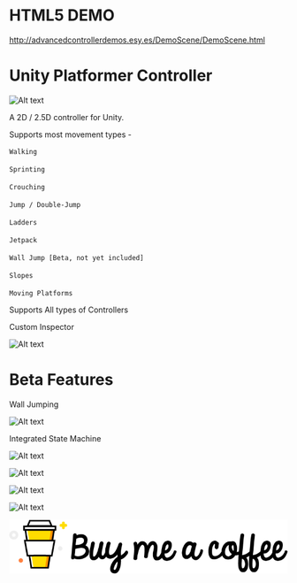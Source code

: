 # HTML5 DEMO

http://advancedcontrollerdemos.esy.es/DemoScene/DemoScene.html

# Unity Platformer Controller

![Alt text](https://i.imgur.com/33xsbag.jpg "Generated Road with Spline Gizmo")

A 2D / 2.5D controller for Unity. 

Supports most movement types - 

    Walking

    Sprinting

    Crouching

    Jump / Double-Jump

    Ladders

    Jetpack

    Wall Jump [Beta, not yet included]

    Slopes

    Moving Platforms


Supports All types of Controllers

Custom Inspector

![Alt text](https://image.prntscr.com/image/LCJXYKowT9GUwxBVbq7NqQ.png "Generated Road with Spline Gizmo")


# Beta Features

Wall Jumping

![Alt text](https://image.prntscr.com/image/CHXyDTwKQuCqIlFwX05NPw.png "Generated Road with Spline Gizmo")


Integrated State Machine

![Alt text](https://image.prntscr.com/image/He1l3_0fSLKFfiE_C72Jsg.png "Generated Road with Spline Gizmo")



![Alt text](https://i.imgur.com/IDf2Qlt.png "Ladders")

![Alt text](https://i.imgur.com/JHCVbTX.png "Generated Road with Spline Gizmo")

![Alt text](https://i.imgur.com/HPmfsIf.png "Ladders")

[![Foo](coffee.png)](https://www.buymeacoffee.com/ZcRuWpUBf)




